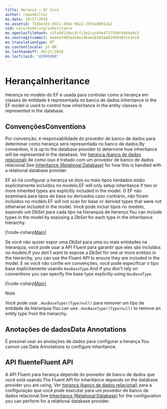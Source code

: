 ```yaml
---
title: Herança – EF Core
author: rowanmiller
ms.date: 10/27/2016
ms.assetid: 754be334-dd21-450e-9d22-2591e80012a2
uid: core/modeling/inheritance
ms.openlocfilehash: c5fa9d13dec8cfc3e1cac69e471f509cbbb9e4c5
ms.sourcegitcommit: dadee5905ada9ecdbae28363a682950383ce3e10
ms.translationtype: MT
ms.contentlocale: pt-BR
ms.lasthandoff: 08/27/2018
ms.locfileid: "42995890"
---
```

# <a name="inheritance"></a><span data-ttu-id="45fa6-102">Herança</span><span class="sxs-lookup"><span data-stu-id="45fa6-102">Inheritance</span></span>

<span data-ttu-id="45fa6-103">Herança no modelo do EF é usada para controlar como a herança em classes de entidade é representada no banco de dados.</span><span class="sxs-lookup"><span data-stu-id="45fa6-103">Inheritance in the EF model is used to control how inheritance in the entity classes is represented in the database.</span></span>

## <a name="conventions"></a><span data-ttu-id="45fa6-104">Convenções</span><span class="sxs-lookup"><span data-stu-id="45fa6-104">Conventions</span></span>

<span data-ttu-id="45fa6-105">Por convenção, é responsabilidade do provedor de banco de dados para determinar como herança será representada no banco de dados.</span><span class="sxs-lookup"><span data-stu-id="45fa6-105">By convention, it is up to the database provider to determine how inheritance will be represented in the database.</span></span> <span data-ttu-id="45fa6-106">Ver [herança (banco de dados relacional)](relational/inheritance.md) de como isso é tratado com um provedor de banco de dados relacional.</span><span class="sxs-lookup"><span data-stu-id="45fa6-106">See [Inheritance (Relational Database)](relational/inheritance.md) for how this is handled with a relational database provider.</span></span>

<span data-ttu-id="45fa6-107">EF só irá configurar a herança se dois ou mais tipos herdados estão explicitamente incluídos no modelo.</span><span class="sxs-lookup"><span data-stu-id="45fa6-107">EF will only setup inheritance if two or more inherited types are explicitly included in the model.</span></span> <span data-ttu-id="45fa6-108">O EF não examinará para tipos de base ou derivados caso contrário, não foram incluídos no modelo.</span><span class="sxs-lookup"><span data-stu-id="45fa6-108">EF will not scan for base or derived types that were not otherwise included in the model.</span></span> <span data-ttu-id="45fa6-109">Você pode incluir tipos no modelo, expondo um *DbSet<TEntity>*  para cada tipo na hierarquia de herança.</span><span class="sxs-lookup"><span data-stu-id="45fa6-109">You can include types in the model by exposing a *DbSet<TEntity>* for each type in the inheritance hierarchy.</span></span>

[!code-csharp[Main](../../../samples/core/Modeling/Conventions/Samples/InheritanceDbSets.cs?highlight=3-4&name=Model)]

<span data-ttu-id="45fa6-110">Se você não quiser expor uma *DbSet<TEntity>*  para uma ou mais entidades na hierarquia, você pode usar a API Fluent para garantir que eles são incluídos no modelo.</span><span class="sxs-lookup"><span data-stu-id="45fa6-110">If you don't want to expose a *DbSet<TEntity>* for one or more entities in the hierarchy, you can use the Fluent API to ensure they are included in the model.</span></span>
<span data-ttu-id="45fa6-111">E se você não confie em convenções, você pode especificar o tipo base explicitamente usando `HasBaseType`.</span><span class="sxs-lookup"><span data-stu-id="45fa6-111">And if you don't rely on conventions you can specify the base type explicitly using `HasBaseType`.</span></span>

[!code-csharp[Main](../../../samples/core/Modeling/Conventions/Samples/InheritanceModelBuilder.cs?highlight=7&name=Context)]

> [!NOTE]
> <span data-ttu-id="45fa6-112">Você pode usar `.HasBaseType((Type)null)` para remover um tipo de entidade da hierarquia.</span><span class="sxs-lookup"><span data-stu-id="45fa6-112">You can use `.HasBaseType((Type)null)` to remove an entity type from the hierarchy.</span></span>

## <a name="data-annotations"></a><span data-ttu-id="45fa6-113">Anotações de dados</span><span class="sxs-lookup"><span data-stu-id="45fa6-113">Data Annotations</span></span>

<span data-ttu-id="45fa6-114">É possível usar as anotações de dados para configurar a herança.</span><span class="sxs-lookup"><span data-stu-id="45fa6-114">You cannot use Data Annotations to configure inheritance.</span></span>

## <a name="fluent-api"></a><span data-ttu-id="45fa6-115">API fluente</span><span class="sxs-lookup"><span data-stu-id="45fa6-115">Fluent API</span></span>

<span data-ttu-id="45fa6-116">A API Fluent para herança depende do provedor de banco de dados que você está usando.</span><span class="sxs-lookup"><span data-stu-id="45fa6-116">The Fluent API for inheritance depends on the database provider you are using.</span></span> <span data-ttu-id="45fa6-117">Ver [herança (banco de dados relacional)](relational/inheritance.md) para a configuração que você pode executar para um provedor de banco de dados relacional.</span><span class="sxs-lookup"><span data-stu-id="45fa6-117">See [Inheritance (Relational Database)](relational/inheritance.md) for the configuration you can perform for a relational database provider.</span></span>
